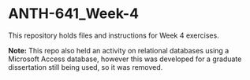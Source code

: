 # ANTH-641_Week-4
This repository holds files and instructions for Week 4 exercises. 

__Note:__ This repo also held an activity on relational databases using a Microsoft Access database, however this was developed for a graduate dissertation still being used, so it was removed.  
